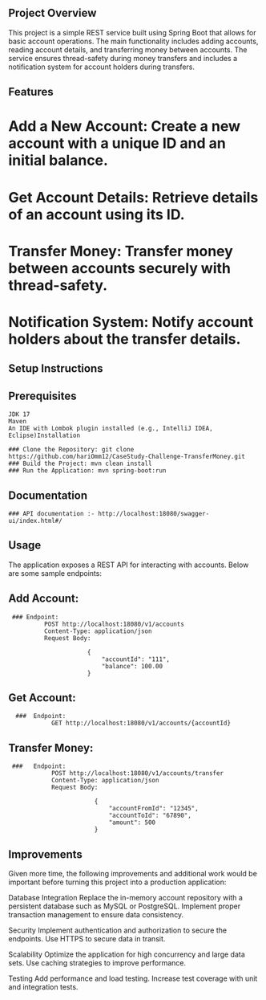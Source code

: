 ## Project Overview
This project is a simple REST service built using Spring Boot that allows for basic account operations. 
The main functionality includes adding accounts, reading account details, and transferring money between accounts. 
The service ensures thread-safety during money transfers and includes a notification system for account holders during transfers.

## Features
# Add a New Account: Create a new account with a unique ID and an initial balance.
# Get Account Details: Retrieve details of an account using its ID.
# Transfer Money: Transfer money between accounts securely with thread-safety.
# Notification System: Notify account holders about the transfer details.

## Setup Instructions
## Prerequisites
    JDK 17
    Maven
    An IDE with Lombok plugin installed (e.g., IntelliJ IDEA, Eclipse)Installation
    
    ### Clone the Repository: git clone https://github.com/hariOmm12/CaseStudy-Challenge-TransferMoney.git
    ### Build the Project: mvn clean install
    ### Run the Application: mvn spring-boot:run
    
## Documentation
    ### API documentation :- http://localhost:18080/swagger-ui/index.html#/
    
## Usage
The application exposes a REST API for interacting with accounts. Below are some sample endpoints:

##  Add Account:
     ### Endpoint:
              POST http://localhost:18080/v1/accounts
              Content-Type: application/json
              Request Body:

                          {
                              "accountId": "111",
                              "balance": 100.00
                          }
##   Get Account:
      ###  Endpoint: 
                GET http://localhost:18080/v1/accounts/{accountId}
                
## Transfer Money:
     ###   Endpoint:
                POST http://localhost:18080/v1/accounts/transfer
                Content-Type: application/json
                Request Body:

                            {
                                "accountFromId": "12345",
                                "accountToId": "67890",
                                "amount": 500
                            }
## Improvements
Given more time, the following improvements and additional work would be important before turning this project into a production application:

Database Integration
Replace the in-memory account repository with a persistent database such as MySQL or PostgreSQL.
Implement proper transaction management to ensure data consistency.

Security
Implement authentication and authorization to secure the endpoints.
Use HTTPS to secure data in transit.

Scalability
Optimize the application for high concurrency and large data sets.
Use caching strategies to improve performance.

Testing
Add performance and load testing.
Increase test coverage with unit and integration tests.
